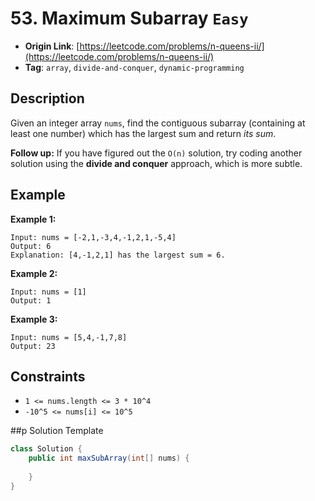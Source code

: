 # 53. Maximum Subarray `Easy`

- **Origin Link**: [https://leetcode.com/problems/n-queens-ii/](https://leetcode.com/problems/n-queens-ii/)
- **Tag**: `array`, `divide-and-conquer`, `dynamic-programming`


## Description

Given an integer array `nums`, find the contiguous subarray (containing at least one number) which has the largest sum and return *its sum*.

**Follow up:** If you have figured out the `O(n)` solution, try coding another solution using the **divide and conquer** approach, which is more subtle.

## Example

**Example 1:**

```
Input: nums = [-2,1,-3,4,-1,2,1,-5,4]
Output: 6
Explanation: [4,-1,2,1] has the largest sum = 6.
```

**Example 2:**

```
Input: nums = [1]
Output: 1
```

**Example 3:**

```
Input: nums = [5,4,-1,7,8]
Output: 23
```


## Constraints

- `1 <= nums.length <= 3 * 10^4`
- `-10^5 <= nums[i] <= 10^5`


##p Solution Template

```java
class Solution {
    public int maxSubArray(int[] nums) {
        
    }
}
```
